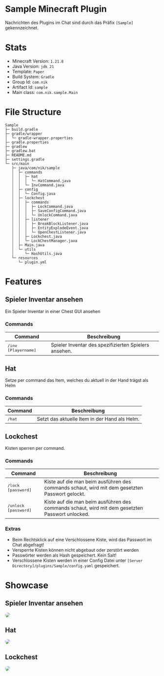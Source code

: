 # **Sample Minecraft Plugin**
Nachrichten des Plugins im Chat sind durch das Präfix `[Sample]` gekennzeichnet.

# Stats
- Minecraft Version: `1.21.8`  
- Java Version: `jdk 21`
- Template: `Paper`
- Build System: `Gradle`
- Group Id: `com.nik`
- Artifact Id: `sample`
- Main class: `com.nik.sample.Main`

# File Structure
```
Sample
├─ build.gradle
├─ gradle/wrapper
│  └─ gradle-wrapper.properties
├─ gradle.properties
├─ gradlew
├─ gradlew.bat
├─ README.md
├─ settings.gradle
└─ src/main
   ├─ java/com/nik/sample
   │  ├─ commands
   │  │  ├─ hat
   │  │  │  └─ HatCommand.java
   │  │  └─ InvCommand.java
   │  ├─ config
   │  │  └─ Config.java
   │  ├─ lockchest
   │  │  ├─ commands
   │  │  │  ├─ LockCommand.java
   │  │  │  ├─ SaveConfigCommand.java
   │  │  │  └─ UnlockCommand.java
   │  │  ├─ listener
   │  │  │  ├─ BreakBlockListener.java
   │  │  │  ├─ EntityExplodeEvent.java
   │  │  │  └─ OpenChestListener.java
   │  │  ├─ Lockchest.java
   │  │  └─ LockChestManager.java
   │  ├─ Main.java
   │  └─ utils
   │     └─ HashUtils.java
   └─ resources
      └─ plugin.yml
```

# Features

## Spieler Inventar ansehen
Ein Spieler Inventar in einer Chest GUI ansehen

### Commands
| Command                      | Beschreibung                                          |
|----------------------------- |------------------------------------------------------ |
| <kbd>/inv [Playername]</kbd> | Spieler Inventar des spezifizierten Spielers ansehen. |


## Hat
Setze per command das Item, welches du aktuell in der Hand trägst als Helm

### Commands
| Command         | Beschreibung                                  |
|---------------- |-----------------------------------------------|
| <kbd>/hat</kbd> | Setzt das aktuelle Item in der Hand als Helm. |


## Lockchest
Kisten sperren per command.

### Commands
| Command                       | Beschreibung                                                         |
|------------------------------ |--------------------------------------------------------------------- |
| <kbd>/lock [password]</kbd>   | Kiste auf die man beim ausführen des commands schaut, wird mit dem gesetzten Passwort gelockt.  |
| <kbd>/unlock [password]</kbd> | Kiste auf die man beim ausführen des commands schaut, wird mit dem gesetzten Passwort unlocked. |

### Extras
- Beim Rechtsklick auf eine Verschlossene Kiste, wird das Passwort im Chat abgefragt!
- Versperrte Kisten können nicht abgebaut oder zerstört werden
- Passwörter werden als Hash gespeichert. Kein Salt!
- Verschlossene Kisten werden in einer Config Datei unter `[Server Directory]/plugins/Sample/config.yaml` gespeichert.


# Showcase
## Spieler Inventar ansehen
<img src="./../../gifs/sample_plugin/inv-command-showcase.gif" style="border-radius: 12px">


## Hat
<img src="./../../gifs/sample_plugin/hat-command-showcase.gif" style="border-radius: 12px">

## Lockchest
<img src="./../../gifs/sample_plugin/lockchest-showcase.gif" style="border-radius: 12px">
